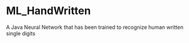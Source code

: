 # ML_HandWritten
A Java Neural Network that has been trained to recognize human written single digits
